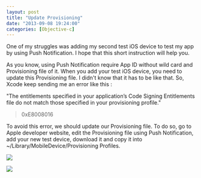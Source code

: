 ```yaml
---
layout: post
title: "Update Provisioning"
date: "2013-09-08 19:24:00"
categories: [Objective-c]
---
```


One of my struggles was adding my second test iOS device to test my app by using Push Notification. I hope that this short instruction will help you.

As you know, using Push Notification require App ID without wild card and Provisioning file of it. When you add your test iOS device, you need to update this Provisioning file. I didn't know that it has to be like that. So, Xcode keep sending me an error like this :

"The entitlements specified in your application’s Code Signing Entitlements file do not match those specified in your provisioning profile."

> 0xE8008016

To avoid this error, we should update our Provisioning file. To do so, go to Apple developer website, edit the Provisioning file using Push Notification, add your new test device, download it and copy it into ~/Library/MobileDevice/Provisioning Profiles.

![](http://1.bp.blogspot.com/-Rtv--iBGpzo/UizNJ4pqzKI/AAAAAAAAAI0/M9GwMkoZrP0/s1600/Provision1.png)

![](http://2.bp.blogspot.com/-GWFRaI77-zk/UizNS1xZK6I/AAAAAAAAAI8/rzUDv9mIw4s/s1600/Provision2.png)

